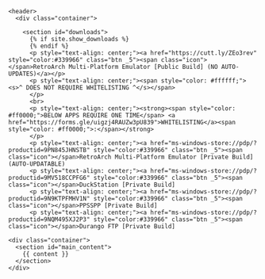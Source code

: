 <html lang="{{ site.lang | default: "en-US" }}">
  <head>
    <meta charset='utf-8'>
    <meta http-equiv="X-UA-Compatible" content="IE=edge">
    <meta name="viewport" content="width=device-width, initial-scale=1">
    <link rel="stylesheet" href="{{ '/assets/css/style.css?v=' | append: site.github.build_revision | relative_url }}">

  </head>

  <body>

    <header>
      <div class="container">

        <section id="downloads">
          {% if site.show_downloads %}
          {% endif %}
          <p style="text-align: center;"><a href="https://cutt.ly/ZEo3rev" style="color:#339966" class="btn _5"><span class="icon"></span>RetroArch Multi-Platform Emulator [Public Build] (NO AUTO-UPDATES)</a></p>
          <p style="text-align: center;"><span style="color: #ffffff;"><s>^ DOES NOT REQUIRE WHITELISTING ^</s></span>
          </p>
          <br>
          <p style="text-align: center;"><strong><span style="color: #ff0000;">BELOW APPS REQUIRE ONE TIME</span> <a href="https://forms.gle/uigzj4RAUZw3pU839">WHITELISTING</a><span style="color: #ff0000;">:</span></strong>
          </p>
          <p style="text-align: center;"><a href="ms-windows-store://pdp/?productid=9PN845JHNSTB" style="color:#339966" class="btn _5"><span class="icon"></span>RetroArch Multi-Platform Emulator [Private Build] (AUTO-UPDATABLE)
          <p style="text-align: center;"><a href="ms-windows-store://pdp/?productid=9MV518CCPFG6" style="color:#339966" class="btn _5"><span class="icon"></span>DuckStation [Private Build]
          <p style="text-align: center;"><a href="ms-windows-store://pdp/?productid=9N9KTPFMHV1N" style="color:#339966" class="btn _5"><span class="icon"></span>PPSSPP [Private Build]
          <p style="text-align: center;"><a href="ms-windows-store://pdp/?productid=9NQM495XJ2P3" style="color:#339966" class="btn _5"><span class="icon"></span>Durango FTP [Private Build]

    <div class="container">
      <section id="main_content">
        {{ content }}
      </section>
    </div>
